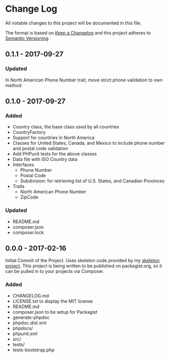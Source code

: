 
# Change Log

All notable changes to this project will be documented in this file.

The format is based on [Keep a Changelog](http://keepachangelog.com/)
and this project adheres to [Semantic Versioning](http://semver.org/).

## 0.1.1 - 2017-09-27

### Updated

In North American Phone Number trait, move strict phone validation to own method

## 0.1.0 - 2017-09-27

### Added

- Country class, the base class used by all countries
- CountryFactory
- Support for countries in North America
- Classes for United States, Canada, and Mexico to include phone number and postal code validation
- Add PHPunit tests for the above classes
- Data file with ISO Country data
- Interfaces
  * Phone Number
  * Postal Code
  * Subdivision: for retrieving list of U.S. States, and Canadian Provinces
- Traits
  * North American Phone Number
  * ZipCode

### Updated

- README.md
- composer.json
- composer.lock


## 0.0.0 - 2017-02-16

Initial Commit of the Project. Uses skeleton code provided by my 
[skeleton project](https://github.com/andrewwoods/skeleton). This project 
is being written to be published on packagist.org, so it can be pulled in 
to your projects via Composer. 

### Added

- CHANGELOG.md
- LICENSE.txt to display the MIT license
- README.md
- composer.json to be setup for Packagist 
- generate-phpdoc
- phpdoc.dist.xml
- phpdocs/
- phpunit.xml
- src/
- tests/
- tests-bootstrap.php


